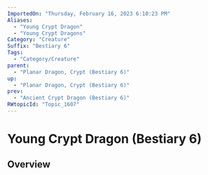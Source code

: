 ```yaml
---
ImportedOn: "Thursday, February 16, 2023 6:10:23 PM"
Aliases:
  - "Young Crypt Dragon"
  - "Young Crypt Dragons"
Category: "Creature"
Suffix: "Bestiary 6"
Tags:
  - "Category/Creature"
parent:
  - "Planar Dragon, Crypt (Bestiary 6)"
up:
  - "Planar Dragon, Crypt (Bestiary 6)"
prev:
  - "Ancient Crypt Dragon (Bestiary 6)"
RWtopicId: "Topic_1607"
---
```

# Young Crypt Dragon (Bestiary 6)
## Overview

